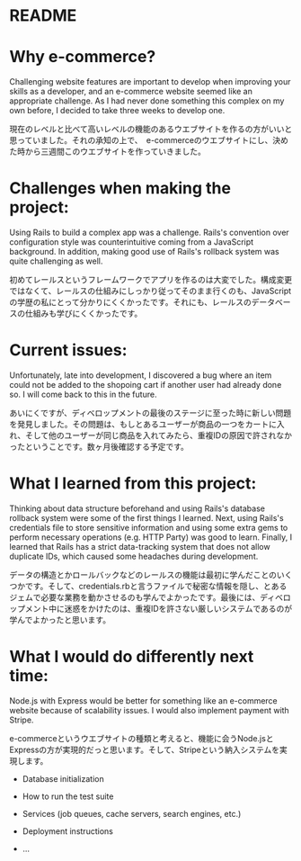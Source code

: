 # README

# Why e-commerce?

Challenging website features are important to develop when improving your skills as a developer, and an e-commerce website seemed like an appropriate challenge. As I had never done something this complex on my own before, I decided to take three weeks to develop one. 

現在のレベルと比べて高いレベルの機能のあるウエブサイトを作るの方がいいと思っていました。それの承知の上で、　e-commerceのウエブサイトにし、決めた時から三週間このウエブサイトを作っていきました。

# Challenges when making the project:

Using Rails to build a complex app was a challenge. Rails's convention over configuration style was counterintuitive coming from a JavaScript background. In addition, making good use of Rails's rollback system was quite challenging as well.

初めてレールスというフレームワークでアプリを作るのは大変でした。構成変更ではなくて、レールスの仕組みにしっかり従ってそのまま行くのも、JavaScriptの学歴の私にとって分かりにくくかったです。それにも、レールスのデータベースの仕組みも学びにくくかったです。

# Current issues:

Unfortunately, late into development, I discovered a bug where an item could not be added to the shopoing cart if another user had already done so. I will come back to this in the future.

あいにくですが、ディベロップメントの最後のステージに至った時に新しい問題を発見しました。その問題は、もしとあるユーザーが商品の一つをカートに入れ、そして他のユーザーが同じ商品を入れてみたら、重複IDの原因で許されなかったということです。数ヶ月後確認する予定です。

# What I learned from this project:

Thinking about data structure beforehand and using Rails's database rollback system were some of the first things I learned. Next, using Rails's credentials file to store sensitive information and using some extra gems to perform necessary operations (e.g. HTTP Party) was good to learn. Finally, I learned that Rails has a strict data-tracking system that does not allow duplicate IDs, which caused some headaches during development.

データの構造とかロールバックなどのレールスの機能は最初に学んだことのいくつかです。そして、credentials.rbと言うファイルで秘密な情報を隠し、とあるジェムで必要な業務を動かさせるのも学んでよかったです。最後には、ディベロップメント中に迷惑をかけたのは、重複IDを許さない厳しいシステムであるのが学んでよかったと思います。

# What I would do differently next time:

Node.js with Express would be better for something like an e-commerce website because of scalability issues. I would also implement payment with Stripe.

e-commerceというウエブサイトの種類と考えると、機能に会うNode.jsとExpressの方が実現的だっと思います。そして、Stripeという納入システムを実現します。

* Database initialization

* How to run the test suite

* Services (job queues, cache servers, search engines, etc.)

* Deployment instructions

* ...
